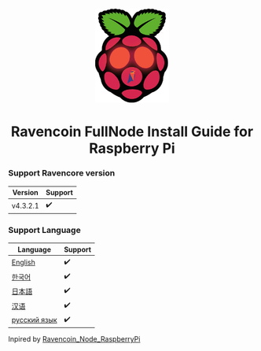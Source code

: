
<p align="center">
  <img src="assets/images/raven_raspberry_logo.png" alt="Project Logo" width="150" />
</p>
<h1 align="center">Ravencoin FullNode Install Guide for Raspberry Pi</h1>


### Support Ravencore version

| Version  | Support |
|----------|---------|
| v4.3.2.1 |:heavy_check_mark: |

### Support Language

| Language  | Support |
|----------|---------|
| [English](https://github.com/BonoTechnologies/Ravencoin_Node_RaspberryPi/tree/main/v4.3.2.1/en) |:heavy_check_mark: |
| [한국어](https://github.com/BonoTechnologies/Ravencoin_Node_RaspberryPi/tree/main/v4.3.2.1/ko) |:heavy_check_mark: |
| [日本語](https://github.com/BonoTechnologies/Ravencoin_Node_RaspberryPi/tree/main/v4.3.2.1/ja) |:heavy_check_mark: |
| [汉语](https://github.com/BonoTechnologies/Ravencoin_Node_RaspberryPi/tree/main/v4.3.2.1/zh) |:heavy_check_mark: |
| [русский язык](https://github.com/BonoTechnologies/Ravencoin_Node_RaspberryPi/tree/main/v4.3.2.1/ru) |:heavy_check_mark: |


Inpired by [Ravencoin_Node_RaspberryPi](https://github.com/Mynima/Ravencoin_Node_RaspberryPi)
